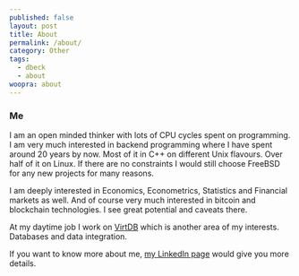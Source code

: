 ```yaml
---
published: false
layout: post
title: About
permalink: /about/
category: Other
tags:
  - dbeck
  - about
woopra: about
---
```


### Me

I am an open minded thinker with lots of CPU cycles spent on programming. I am very much interested in backend programming where I have spent around 20 years by now. Most of it in C++ on different Unix flavours. Over half of it on Linux. If there are no constraints I would still choose FreeBSD for any new projects for many reasons.

I am deeply interested in Economics, Econometrics, Statistics and Financial markets as well. And of course very much interested in bitcoin and blockchain technologies. I see great potential and caveats there.

At my daytime job I work on [VirtDB](http://www.virtdb.com) which is another area of my interests. Databases and data integration.

If you want to know more about me, [my LinkedIn page](https://hu.linkedin.com/in/davidbeckhungary) would give you more details.
